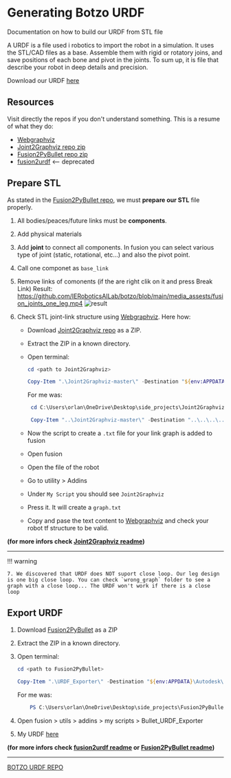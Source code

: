 # Generating Botzo URDF

Documentation on how to build our URDF from STL file

A URDF is a file used i robotics to import the robot in a simulation. It uses the STL/CAD files as a base. Assemble them with rigid or rotatory joins, and save positions of each bone and pivot in the joints. To sum up, it is file that describe your robot in deep details and precision.

Download our URDF [here](https://github.com/IERoboticsAILab/botzo/blob/main/CAD_files/URDF/BOTZO_URDF_description/urdf/BOTZO_URDF.urdf)

## Resources

Visit directly the repos if you don't understand something. This is a resume of what they do:

- [Webgraphviz](http://www.webgraphviz.com/)
- [Joint2Graphviz repo zip](https://github.com/yanshil/Joint2Graphviz)
- [Fusion2PyBullet repo zip](https://github.com/yanshil/Fusion2PyBullet)
- [fusion2urdf](https://github.com/syuntoku14/fusion2urdf) <-- deprecated

## Prepare STL

As stated in the [Fusion2PyBullet repo](https://github.com/yanshil/Fusion2PyBullet), we must **prepare our STL** file properly.

1. All bodies/peaces/future links must be **components**.
2. Add physical materials
3. Add **joint** to connect all components. In fusion you can select various type of joint (static, rotational, etc...) and also the pivot point.
4. Call one componet as `base_link`
5. Remove links of comonents (if the are right clik on it and press Break Link)
   Result: https://github.com/IERoboticsAILab/botzo/blob/main/media_assests/fusion_joints_one_leg.mp4
   ![result](../assets/gifs/fusion_joints_one_leg.gif)
6. Check STL joint-link structure using [Webgraphviz](http://www.webgraphviz.com/). Here how:

   - Download [Joint2Graphviz repo](https://github.com/yanshil/Joint2Graphviz) as a ZIP.
   - Extract the ZIP in a known directory.
   - Open terminal:

     ```powershell
     cd <path to Joint2Graphviz>

     Copy-Item ".\Joint2Graphviz-master\" -Destination "${env:APPDATA\Autodesk\Autodesk Fusion 360\API\Scripts\" -Recurse
     ```

     For me was:

     ```powershell
      cd C:\Users\orlan\OneDrive\Desktop\side_projects\Joint2Graphviz-master

      Copy-Item "..\Joint2Graphviz-master\" -Destination "..\..\..\..\AppData\Roaming\Autodesk\Autodesk Fusion 360\API\Scripts\" -Recurse
     ```

   - Now the script to create a `.txt` file for your link graph is added to fusion
   - Open fusion
   - Open the file of the robot
   - Go to utility > Addins
   - Under `My Script` you should see `Joint2Graphviz`
   - Press it. It will create a `graph.txt`
   - Copy and pase the text content to [Webgraphviz](http://www.webgraphviz.com/) and check your robot tf structure to be valid.

**(for more infors check [Joint2Graphviz readme](https://github.com/yanshil/Joint2Graphviz))**

---

!!! warning

    7. We discovered that URDF does NOT suport close loop. Our leg design is one big close loop. You can check `wrong_graph` folder to see a graph with a close loop... The URDF won't work if there is a close loop

## Export URDF

1. Download [Fusion2PyBullet](https://github.com/yanshil/Fusion2PyBullet) as a ZIP
2. Extract the ZIP in a known directory.
3. Open terminal:

   ```powershell
   cd <path to Fusion2PyBullet>

   Copy-Item ".\URDF_Exporter\" -Destination "${env:APPDATA}\Autodesk\Autodesk Fusion 360\API\Scripts\" -Recurse
   ```

   For me was:

   ```powershell
       PS C:\Users\orlan\OneDrive\Desktop\side_projects\Fusion2PyBullet-master> Copy-Item ".\Bullet_URDF_Exporter\" -Destination "..\..\..\..\AppData\Roaming\Autodesk\Autodesk Fusion 360\API\Scripts\" -Recurse
   ```

4. Open fusion > utils > addins > my scripts > Bullet_URDF_Exporter
5. My URDF [here](https://github.com/IERoboticsAILab/botzo/blob/main/CAD_files/URDF/BOTZO_URDF_description/urdf/BOTZO_URDF.urdf)

**(for more infors check [fusion2urdf readme](https://github.com/syuntoku14/fusion2urdf/blob/master/README.md) or [Fusion2PyBullet readme](https://github.com/yanshil/Fusion2PyBullet/blob/master/README.md))**

---

[BOTZO URDF REPO](https://github.com/IERoboticsAILab/botzo/tree/main/CAD_files/URDF)